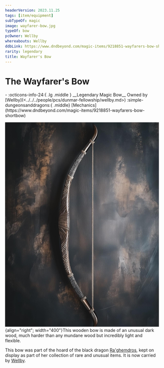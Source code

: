 ```yaml
---
headerVersion: 2023.11.25
tags: [item/equipment]
subTypeOf: magic
image: wayfarer-bow.jpg
typeOf: bow
pcOwner: Wellby
whereabouts: Wellby
ddbLink: https://www.dndbeyond.com/magic-items/9218851-wayfarers-bow-shortbow
rarity: legendary
title: Wayfarer's Bow
---
```

# The Wayfarer's Bow
<div class="grid cards ext-narrow-margin ext-one-column" markdown>
- :octicons-info-24:{ .lg .middle } __Legendary Magic Bow__  
   Owned by [Wellby](<../../../people/pcs/dunmar-fellowship/wellby.md>)  
    :simple-dungeonsanddragons:{ .middle} [Mechanics](https://www.dndbeyond.com/magic-items/9218851-wayfarers-bow-shortbow) 
</div>


![Wayfarer Bow](../../../assets/wayfarer-bow.jpg){align="right"; width="400"}This wooden bow is made of an unusual dark wood, much harder than any mundane wood but incredibly light and flexible. 


This bow was part of the hoard of the black dragon [Ra'ghemdros](<../../../people/other-nonhumans/ra-ghemdros.md>), kept on display as part of her collection of rare and unusual items. It is now carried by [Wellby](<../../../people/pcs/dunmar-fellowship/wellby.md>).



